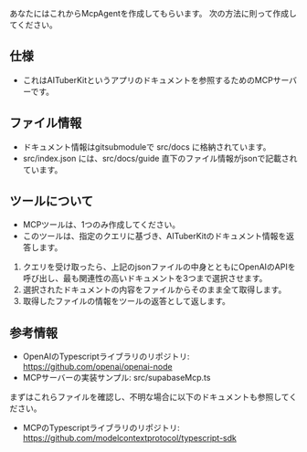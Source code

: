 あなたにはこれからMcpAgentを作成してもらいます。
次の方法に則って作成してください。

## 仕様

- これはAITuberKitというアプリのドキュメントを参照するためのMCPサーバーです。

## ファイル情報

- ドキュメント情報はgitsubmoduleで src/docs に格納されています。
- src/index.json には、src/docs/guide 直下のファイル情報がjsonで記載されています。

## ツールについて

- MCPツールは、1つのみ作成してください。
- このツールは、指定のクエリに基づき、AITuberKitのドキュメント情報を返答します。

1. クエリを受け取ったら、上記のjsonファイルの中身とともにOpenAIのAPIを呼び出し、最も関連性の高いドキュメントを3つまで選択させます。
2. 選択されたドキュメントの内容をファイルからそのまま全て取得します。
3. 取得したファイルの情報をツールの返答として返します。

## 参考情報

- OpenAIのTypescriptライブラリのリポジトリ: https://github.com/openai/openai-node
- MCPサーバーの実装サンプル: src/supabaseMcp.ts

まずはこれらファイルを確認し、不明な場合に以下のドキュメントも参照してください。

- MCPのTypescriptライブラリのリポジトリ: https://github.com/modelcontextprotocol/typescript-sdk
